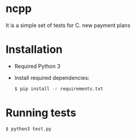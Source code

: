# ncpp
It is a simple set of tests for C. new payment plans

# Installation

* Required Python 3
* Install required dependencies:

  ```bash
  $ pip install -r requirements.txt
  ```

# Running tests

```bash
$ python3 test.py
```

